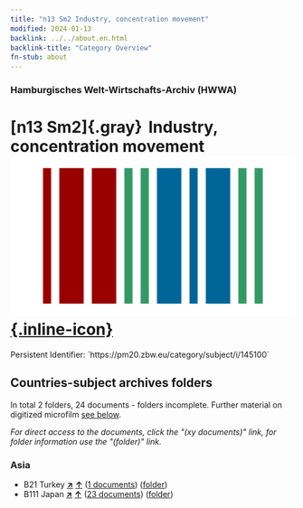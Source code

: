 ```yaml
---
title: "n13 Sm2 Industry, concentration movement"
modified: 2024-01-13
backlink: ../../about.en.html
backlink-title: "Category Overview"
fn-stub: about
---
```


### Hamburgisches Welt-Wirtschafts-Archiv (HWWA)

# [n13 Sm2]{.gray}&#8201; Industry, concentration movement &#160; [![Wikidata](/images/Wikidata-logo.svg "Wikidata"){.inline-icon}](http://www.wikidata.org/entity/Q104710567)

<div class="hint">Persistent Identifier: `https://pm20.zbw.eu/category/subject/i/145100`</div>







## Countries-subject archives folders







In total 2 folders, 24 documents - folders incomplete. Further material on digitized microfilm [see below](#filmsections).

_For direct access to the documents, click the "(xy documents)" link, for folder information use the "(folder)" link._



### Asia

- B21 Turkey [**&nearr;**](../../../geo/i/141111/about.en.html "Turkey (all folders)") [**&uarr;**](../../../geo/about.en.html#B21 "Country category system") (<a href="https://pm20.zbw.eu/iiifview/folder/sh/141111,145100" title="about: Turkey : Industry, concentration movement" target="_blank">1 documents</a>) ([folder](../../../../folder/sh/1411xx/141111/1451xx/145100/about.en.html))
- B111 Japan [**&nearr;**](../../../geo/i/141272/about.en.html "Japan (all folders)") [**&uarr;**](../../../geo/about.en.html#B111 "Country category system") (<a href="https://pm20.zbw.eu/iiifview/folder/sh/141272,145100" title="about: Japan : Industry, concentration movement" target="_blank">23 documents</a>) ([folder](../../../../folder/sh/1412xx/141272/1451xx/145100/about.en.html))



<a id="filmsections" />













